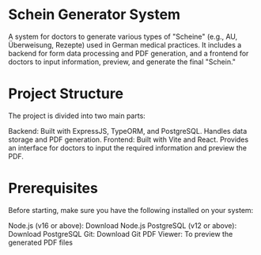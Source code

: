 # Schein Generator System
A system for doctors to generate various types of "Scheine" (e.g., AU, Überweisung, Rezepte) used in German medical practices. It includes a backend for form data processing and PDF generation, and a frontend for doctors to input information, preview, and generate the final "Schein."

# Project Structure
The project is divided into two main parts:

Backend: Built with ExpressJS, TypeORM, and PostgreSQL. Handles data storage and PDF generation.
Frontend: Built with Vite and React. Provides an interface for doctors to input the required information and preview the PDF.

# Prerequisites
Before starting, make sure you have the following installed on your system:

Node.js (v16 or above): Download Node.js
PostgreSQL (v12 or above): Download PostgreSQL
Git: Download Git
PDF Viewer: To preview the generated PDF files
